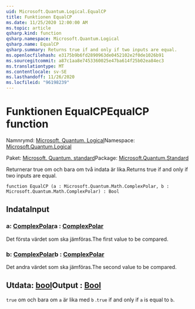 ```yaml
---
uid: Microsoft.Quantum.Logical.EqualCP
title: Funktionen EqualCP
ms.date: 11/25/2020 12:00:00 AM
ms.topic: article
qsharp.kind: function
qsharp.namespace: Microsoft.Quantum.Logical
qsharp.name: EqualCP
qsharp.summary: Returns true if and only if two inputs are equal.
ms.openlocfilehash: e3175b9b6fd2890963de0452102e2f0de1026b91
ms.sourcegitcommit: a87c1aa8e7453360025e47ba614f25b02ea84ec3
ms.translationtype: MT
ms.contentlocale: sv-SE
ms.lasthandoff: 11/26/2020
ms.locfileid: "96198239"
---
```

# <a name="equalcp-function"></a><span data-ttu-id="16a62-102">Funktionen EqualCP</span><span class="sxs-lookup"><span data-stu-id="16a62-102">EqualCP function</span></span>

<span data-ttu-id="16a62-103">Namnrymd: [Microsoft. Quantum. Logical](xref:Microsoft.Quantum.Logical)</span><span class="sxs-lookup"><span data-stu-id="16a62-103">Namespace: [Microsoft.Quantum.Logical](xref:Microsoft.Quantum.Logical)</span></span>

<span data-ttu-id="16a62-104">Paket: [Microsoft. Quantum. standard](https://nuget.org/packages/Microsoft.Quantum.Standard)</span><span class="sxs-lookup"><span data-stu-id="16a62-104">Package: [Microsoft.Quantum.Standard](https://nuget.org/packages/Microsoft.Quantum.Standard)</span></span>


<span data-ttu-id="16a62-105">Returnerar true om och bara om två indata är lika.</span><span class="sxs-lookup"><span data-stu-id="16a62-105">Returns true if and only if two inputs are equal.</span></span>

```qsharp
function EqualCP (a : Microsoft.Quantum.Math.ComplexPolar, b : Microsoft.Quantum.Math.ComplexPolar) : Bool
```


## <a name="input"></a><span data-ttu-id="16a62-106">Indata</span><span class="sxs-lookup"><span data-stu-id="16a62-106">Input</span></span>

### <a name="a--complexpolar"></a><span data-ttu-id="16a62-107">a: [ComplexPolar](xref:Microsoft.Quantum.Math.ComplexPolar)</span><span class="sxs-lookup"><span data-stu-id="16a62-107">a : [ComplexPolar](xref:Microsoft.Quantum.Math.ComplexPolar)</span></span>

<span data-ttu-id="16a62-108">Det första värdet som ska jämföras.</span><span class="sxs-lookup"><span data-stu-id="16a62-108">The first value to be compared.</span></span>


### <a name="b--complexpolar"></a><span data-ttu-id="16a62-109">b: [ComplexPolar](xref:Microsoft.Quantum.Math.ComplexPolar)</span><span class="sxs-lookup"><span data-stu-id="16a62-109">b : [ComplexPolar](xref:Microsoft.Quantum.Math.ComplexPolar)</span></span>

<span data-ttu-id="16a62-110">Det andra värdet som ska jämföras.</span><span class="sxs-lookup"><span data-stu-id="16a62-110">The second value to be compared.</span></span>



## <a name="output--bool"></a><span data-ttu-id="16a62-111">Utdata: [bool](xref:microsoft.quantum.lang-ref.bool)</span><span class="sxs-lookup"><span data-stu-id="16a62-111">Output : [Bool](xref:microsoft.quantum.lang-ref.bool)</span></span>

<span data-ttu-id="16a62-112">`true` om och bara om `a` är lika med `b` .</span><span class="sxs-lookup"><span data-stu-id="16a62-112">`true` if and only if `a` is equal to `b`.</span></span>